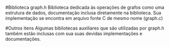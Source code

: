 #Biblioteca graph.h
    Biblioteca dedicada às operações de grafos como uma estrutura de dados, documentação inclusa diretamente na biblioteca. Sua implementação se encontra em arquivo fonte C de mesmo nome (graph.c)

#Outros itens
    Algumas bibliotecas auxiliares que são utilizadas por graph.h também estão inclusas com sua suas devidas implementações e documentações.